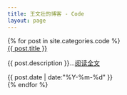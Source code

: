 ```yaml
---
title: 王文壮的博客 - Code
layout: page
---
```

<script type="text/javascript">
	$(function () {
		$('#nav3').addClass('active');
	});
</script>
<div>
{% for post in site.categories.code %}
<div>
	<a class="post-title" href="{{ site.url }}{{ post.url }}" title="{{ post.title }}" target="_blank">{{ post.title }}</a>
	<p class="post-description">{{ post.description }}...<a href="{{ site.url }}{{ post.url }}" target="_blank">阅读全文</a></p>
	<div class="post-time-line">
		<time datetime="{{ post.date | date:"%Y-%m-%d" }}">{{ post.date | date:"%Y-%m-%d" }}</time>
	</div>
</div>
{% endfor %}
</div>